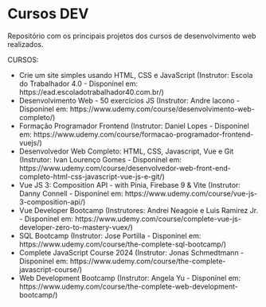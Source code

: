 # Cursos DEV
Repositório com os principais projetos dos cursos de desenvolvimento web realizados.

CURSOS:
<ul>
  <li>Crie um site simples usando HTML, CSS e JavaScript (Instrutor: Escola do Trabalhador 4.0 - Disponínel em: https://ead.escoladotrabalhador40.com.br/)</li>
  <li>Desenvolvimento Web - 50 exercícios JS (Instrutor: Andre Iacono - Disponínel em: https://www.udemy.com/course/desenvolvimento-web-completo/)</li>
  <li>Formação Programador Frontend (Instrutor: Daniel Lopes - Disponínel em: https://www.udemy.com/course/formacao-programador-frontend-vuejs/)</li>
  <li>Desenvolvedor Web Completo: HTML, CSS, Javascript, Vue e Git (Instrutor: Ivan Lourenço Gomes - Disponínel em: https://www.udemy.com/course/desenvolvedor-web-front-end-completo-html-css-javascript-vue-js-e-git/)</li>
  <li>Vue JS 3: Composition API - with Pinia, Firebase 9 & Vite (Instrutor: Danny Connell - Disponínel em: https://www.udemy.com/course/vue-js-3-composition-api/)</li>
  <li>Vue Developer Bootcamp (Instrutores: Andrei Neagoie e Luis Ramirez Jr. - Disponínel em: https://www.udemy.com/course/complete-vue-js-developer-zero-to-mastery-vuex/)</li>
  <li>SQL Bootcamp (Instrutor: Jose Portilla - Disponínel em: https://www.udemy.com/course/the-complete-sql-bootcamp/)</li>
  <li>Complete JavaScript Course 2024 (Instrutor: Jonas Schmedtmann - Disponínel em: https://www.udemy.com/course/the-complete-javascript-course/)</li>
  <li>Web Development Bootcamp (Instrutor: Angela Yu - Disponínel em: https://www.udemy.com/course/the-complete-web-development-bootcamp/)</li>
</ul>
